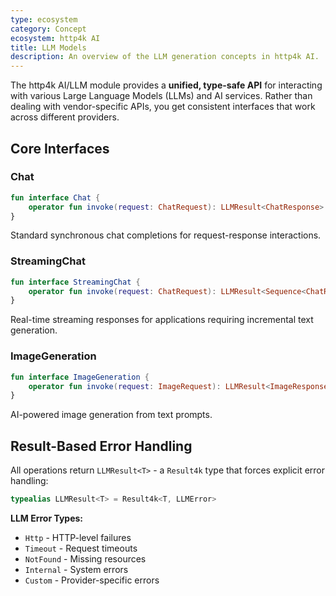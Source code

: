 ```yaml
---
type: ecosystem
category: Concept
ecosystem: http4k AI
title: LLM Models
description: An overview of the LLM generation concepts in http4k AI.
---
```


The http4k AI/LLM module provides a **unified, type-safe API** for interacting with various Large Language Models (LLMs)
and AI services. Rather than dealing with vendor-specific APIs, you get consistent interfaces that work across different
providers.

## Core Interfaces

### Chat

```kotlin
fun interface Chat {
    operator fun invoke(request: ChatRequest): LLMResult<ChatResponse>
}
```

Standard synchronous chat completions for request-response interactions.

### StreamingChat

```kotlin
fun interface StreamingChat {
    operator fun invoke(request: ChatRequest): LLMResult<Sequence<ChatResponse>>
}
```

Real-time streaming responses for applications requiring incremental text generation.

### ImageGeneration

```kotlin
fun interface ImageGeneration {
    operator fun invoke(request: ImageRequest): LLMResult<ImageResponse>
}
```

AI-powered image generation from text prompts.

## Result-Based Error Handling

All operations return `LLMResult<T>` - a `Result4k` type that forces explicit error handling:

```kotlin
typealias LLMResult<T> = Result4k<T, LLMError>
```

**LLM Error Types:**

- `Http` - HTTP-level failures
- `Timeout` - Request timeouts
- `NotFound` - Missing resources
- `Internal` - System errors
- `Custom` - Provider-specific errors
